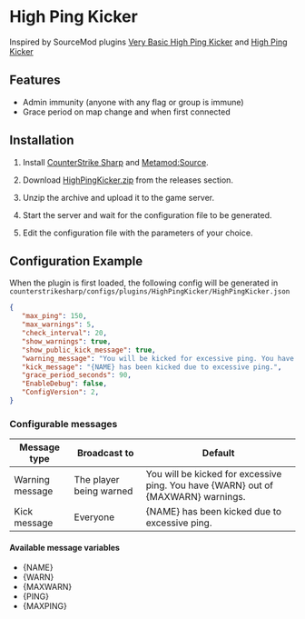 # High Ping Kicker
Inspired by SourceMod plugins [Very Basic High Ping Kicker](https://forums.alliedmods.net/showthread.php?p=769939) and [High Ping Kicker](https://github.com/ZK-Servidores/High-Ping-Kicker)

## Features
 - Admin immunity (anyone with any flag or group is immune)
 - Grace period on map change and when first connected

## Installation
1. Install [CounterStrike Sharp](https://github.com/roflmuffin/CounterStrikeSharp) and [Metamod:Source](https://www.sourcemm.net/downloads.php/?branch=master).

2. Download [HighPingKicker.zip](https://github.com/wiruwiru/HighPingKicker-CS2/releases) from the releases section.

3. Unzip the archive and upload it to the game server.

4. Start the server and wait for the configuration file to be generated.

5. Edit the configuration file with the parameters of your choice.

## Configuration Example
When the plugin is first loaded, the following config will be generated in `counterstrikesharp/configs/plugins/HighPingKicker/HighPingKicker.json`

```json
{
   "max_ping": 150,
   "max_warnings": 5,
   "check_interval": 20,
   "show_warnings": true,
   "show_public_kick_message": true,
   "warning_message": "You will be kicked for excessive ping. You have {WARN} out of {MAXWARN} warnings.",
   "kick_message": "{NAME} has been kicked due to excessive ping.",
   "grace_period_seconds": 90,
   "EnableDebug": false,
   "ConfigVersion": 2,
}
```

### Configurable messages

| Message type     | Broadcast to         |    Default                                                                            |
| ---------------- | ------------         | -------------                                                                         | 
| Warning message  | The player being warned  | You will be kicked for excessive ping. You have {WARN} out of {MAXWARN} warnings.     | 
| Kick message     | Everyone             | {NAME} has been kicked due to excessive ping.                                         |

#### Available message variables
 - {NAME}
 - {WARN}
 - {MAXWARN}
 - {PING}
 - {MAXPING}
